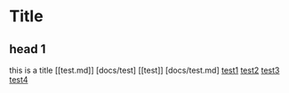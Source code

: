 # Title
## head 1
this is a title
[[test.md]]
[docs/test]
[[test]]
[docs/test.md]
[test1](docs/test)
[test2](docs/test.md)
[test3](test)
[test4](test.md)
